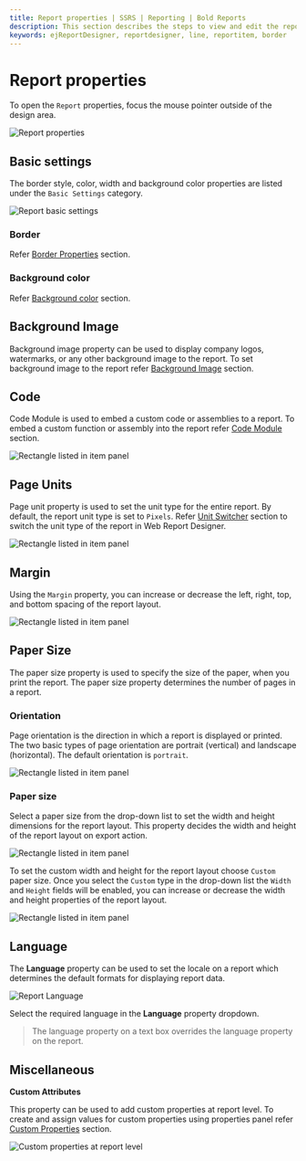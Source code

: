 ```yaml
---
title: Report properties | SSRS | Reporting | Bold Reports
description: This section describes the steps to view and edit the report property values in Web Report Designer.
keywords: ejReportDesigner, reportdesigner, line, reportitem, border
---
```


# Report properties

To open the `Report` properties, focus the mouse pointer outside of the design area.

![Report properties](/static/assets/on-premise/images/report-designer/report-items/properties-panel/open-report-properties.png)

## Basic settings

The border style, color, width and background color properties are listed under the `Basic Settings` category.

![Report basic settings](/static/assets/on-premise/images/report-designer/report-items/properties-panel/report-basic-settings.png)

### Border

Refer [Border Properties](./../../compose-report/common-properties/#border-properties) section.

### Background color

Refer [Background color](./../../compose-report/common-properties/#background-color) section.

## Background Image

Background image property can be used to display company logos, watermarks, or any other background image to the report. To set background image to the report refer [Background Image](./../../compose-report/background-image/) section.

## Code

Code Module is used to embed a custom code or assemblies to a report. To embed a custom function or assembly into the report refer [Code Module](./../../compose-report/code-module/) section.

![Rectangle listed in item panel](/static/assets/on-premise/images/report-designer/report-items/properties-panel/custom-code-property.png)

## Page Units

Page unit property is used to set the unit type for the entire report. By default, the report unit type is set to `Pixels`. Refer [Unit Switcher](./../../compose-report/unit-switcher/) section to switch the unit type of the report in Web Report Designer.

![Rectangle listed in item panel](/static/assets/on-premise/images/report-designer/report-items/properties-panel/page-unit-property.png)

## Margin

Using the `Margin` property, you can increase or decrease the left, right, top, and bottom spacing of the report layout.

![Rectangle listed in item panel](/static/assets/on-premise/images/report-designer/report-items/properties-panel/margin-property.png)

## Paper Size

The paper size property is used to specify the size of the paper, when you print the report. The paper size property determines the number of pages in a report.

### Orientation

Page orientation is the direction in which a report is displayed or printed. The two basic types of page orientation are portrait (vertical) and landscape (horizontal). The default orientation is `portrait`.

![Rectangle listed in item panel](/static/assets/on-premise/images/report-designer/report-items/properties-panel/orientation-types.png)

### Paper size

Select a paper size from the drop-down list to set the width and height dimensions for the report layout. This property decides the width and height of the report layout on export action.

![Rectangle listed in item panel](/static/assets/on-premise/images/report-designer/report-items/properties-panel/paper-size-types.png)

To set the custom width and height  for the report layout choose `Custom` paper size. Once you select the `Custom` type in the drop-down list the `Width` and `Height` fields will be enabled, you can increase or decrease the width and height properties of the report layout.

![Rectangle listed in item panel](/static/assets/on-premise/images/report-designer/report-items/properties-panel/custom-paper-size.png)

## Language

The **Language** property can be used to set the locale on a report which determines the default formats for displaying report data.

![Report Language](/static/assets/on-premise/images/report-designer/report-items/properties-panel/report-language.png)

Select the required language in the **Language** property dropdown.

> The language property on a text box overrides the language property on the report.

## Miscellaneous

<span style="font-weight:bold">Custom Attributes</span>

This property can be used to add custom properties at report level. To create and assign values for custom properties using properties panel refer [Custom Properties](./../../compose-report/common-properties/#custom-properties) section.

![Custom properties at report level](/static/assets/on-premise/images/report-designer/report-items/properties-panel/custom-properties-report-level.png)
